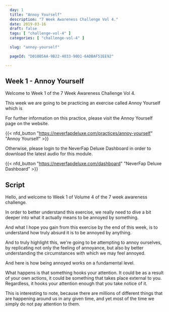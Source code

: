 ```yaml
---
  day: 1
  title: "Annoy Yourself"
  description: "7 Week Awareness Challenge Vol 4."
  date: 2019-03-16
  draft: false
  tags: [ "challenge-vol-4" ]
  categories: [ "challenge-vol-4" ]

  slug: "annoy-yourself"

  pageId: "D010B5AA-9B22-4033-90D1-6ADBAF51EE92"

---
```


## Week 1 - Annoy Yourself

Welcome to Week 1 of the 7 Week Awareness Challenge Vol 4.

This week we are going to be practicing an exercise called Annoy Yourself which is 


For further information on this practice, please visit the Annoy Yourself page on the website.


{{< nfd_button "https://neverfapdeluxe.com/practices/annoy-yourself" "Annoy Yourself" >}}


Otherwise, please login to the NeverFap Deluxe Dashboard in order to download the latest audio for this module.


{{< nfd_button "https://neverfapdeluxe.com/dashboard" "NeverFap Deluxe Dashboard" >}}


## Script

Hello, and welcome to Week 1 of Volume 4 of the 7 week awareness challenge.

In order to better understand this exercise, we really need to dive a bit deeper into what it actually means to be annoyed by something.

And what I hope you gain from this exercise by the end of this week, is to understand how truly absurd it is to be annoyed by anything.

And to truly highlight this, we're going to be attempting to annoy ourselves, by replicating not only the feeling of annoyance, but also by better understanding the circumstances with which we may feel annoyed. 

And here is how being annoyed works on a fundamental level.

What happens is that something hooks your attention. It could be as a result of your own actions, it could be something that takes place external to you. Regardless, it hooks your attention enough that you take notice of it.

This is interesting to note, because there are millions of different things that are happening around us in any given time, and yet most of the time we simply do not pay attention to them.

